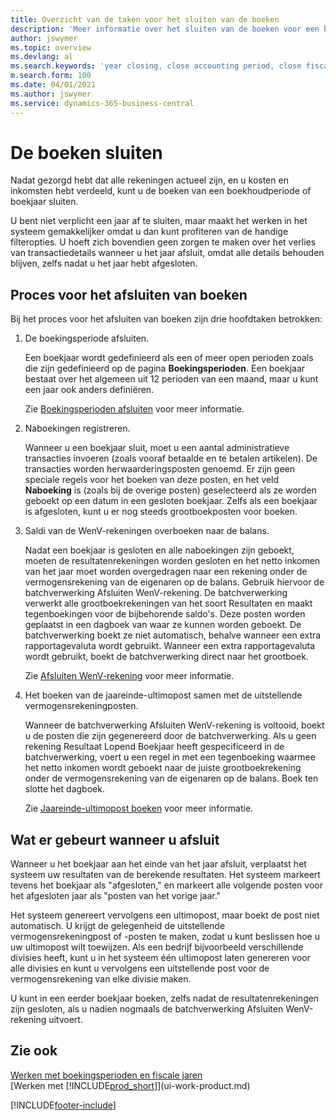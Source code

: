 ```yaml
---
title: Overzicht van de taken voor het sluiten van de boeken
description: 'Meer informatie over het sluiten van de boeken voor een boekjaar of -periode, en wat er gebeurt nadat u het jaareinde hebt afgesloten.'
author: jswymer
ms.topic: overview
ms.devlang: al
ms.search.keywords: 'year closing, close accounting period, close fiscal year, bank account detailed trial balance'
m.search.form: 100
ms.date: 04/01/2021
ms.author: jswymer
ms.service: dynamics-365-business-central
---
```

# <a name="closing-the-books"></a>De boeken sluiten
Nadat gezorgd hebt dat alle rekeningen actueel zijn, en u kosten en inkomsten hebt verdeeld, kunt u de boeken van een boekhoudperiode of boekjaar sluiten.

U bent niet verplicht een jaar af te sluiten, maar maakt het werken in het systeem gemakkelijker omdat u dan kunt profiteren van de handige filteropties. U hoeft zich bovendien geen zorgen te maken over het verlies van transactiedetails wanneer u het jaar afsluit, omdat alle details behouden blijven, zelfs nadat u het jaar hebt afgesloten.

## <a name="closing-book-process"></a>Proces voor het afsluiten van boeken
Bij het proces voor het afsluiten van boeken zijn drie hoofdtaken betrokken:

1. De boekingsperiode afsluiten.

    Een boekjaar wordt gedefinieerd als een of meer open perioden zoals die zijn gedefinieerd op de pagina **Boekingsperioden**. Een boekjaar bestaat over het algemeen uit 12 perioden van een maand, maar u kunt een jaar ook anders definiëren.

    Zie [Boekingsperioden afsluiten](year-close-account-periods.md) voor meer informatie.
2. Naboekingen registreren.

    Wanneer u een boekjaar sluit, moet u een aantal administratieve transacties invoeren (zoals vooraf betaalde en te betalen artikelen). De transacties worden herwaarderingsposten genoemd. Er zijn geen speciale regels voor het boeken van deze posten, en het veld **Naboeking** is (zoals bij de overige posten) geselecteerd als ze worden geboekt op een datum in een gesloten boekjaar. Zelfs als een boekjaar is afgesloten, kunt u er nog steeds grootboekposten voor boeken.
3. Saldi van de WenV-rekeningen overboeken naar de balans.

    Nadat een boekjaar is gesloten en alle naboekingen zijn geboekt, moeten de resultatenrekeningen worden gesloten en het netto inkomen van het jaar moet worden overgedragen naar een rekening onder de vermogensrekening van de eigenaren op de balans. Gebruik hiervoor de batchverwerking Afsluiten WenV-rekening. De batchverwerking verwerkt alle grootboekrekeningen van het soort Resultaten en maakt tegenboekingen voor de bijbehorende saldo's. Deze posten worden geplaatst in een dagboek van waar ze kunnen worden geboekt. De batchverwerking boekt ze niet automatisch, behalve wanneer een extra rapportagevaluta wordt gebruikt. Wanneer een extra rapportagevaluta wordt gebruikt, boekt de batchverwerking direct naar het grootboek.

    Zie [Afsluiten WenV-rekening](year-close-income-statement.md) voor meer informatie.
4. Het boeken van de jaareinde-ultimopost samen met de uitstellende vermogensrekeningposten.

    Wanneer de batchverwerking Afsluiten WenV-rekening is voltooid, boekt u de posten die zijn gegenereerd door de batchverwerking. Als u geen rekening Resultaat Lopend Boekjaar heeft gespecificeerd in de batchverwerking, voert u een regel in met een tegenboeking waarmee het netto inkomen wordt geboekt naar de juiste grootboekrekening onder de vermogensrekening van de eigenaren op de balans. Boek ten slotte het dagboek.

    Zie [Jaareinde-ultimopost boeken](year-how-post-year-end-close-entry.md) voor meer informatie.

## <a name="what-happens-when-you-close"></a>Wat er gebeurt wanneer u afsluit
Wanneer u het boekjaar aan het einde van het jaar afsluit, verplaatst het systeem uw resultaten van de berekende resultaten. Het systeem markeert tevens het boekjaar als "afgesloten," en markeert alle volgende posten voor het afgesloten jaar als "posten van het vorige jaar."

Het systeem genereert vervolgens een ultimopost, maar boekt de post niet automatisch. U krijgt de gelegenheid de uitstellende vermogensrekeningpost of -posten te maken, zodat u kunt beslissen hoe u uw ultimopost wilt toewijzen. Als een bedrijf bijvoorbeeld verschillende divisies heeft, kunt u in het systeem één ultimopost laten genereren voor alle divisies en kunt u vervolgens een uitstellende post voor de vermogensrekening van elke divisie maken.

U kunt in een eerder boekjaar boeken, zelfs nadat de resultatenrekeningen zijn gesloten, als u nadien nogmaals de batchverwerking Afsluiten WenV-rekening uitvoert.

## <a name="see-also"></a>Zie ook

[Werken met boekingsperioden en fiscale jaren](finance-accounting-periods-and-fiscal-years.md)  
[Werken met [!INCLUDE[prod_short](includes/prod_short.md)]](ui-work-product.md)


[!INCLUDE[footer-include](includes/footer-banner.md)]

